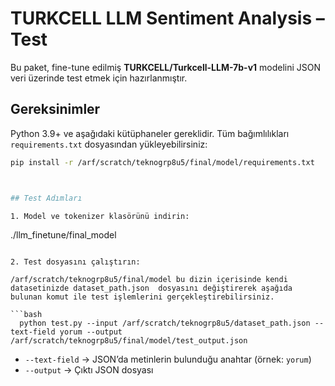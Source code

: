 
# TURKCELL LLM Sentiment Analysis – Test

Bu paket, fine-tune edilmiş **TURKCELL/Turkcell-LLM-7b-v1** modelini JSON veri üzerinde test etmek için hazırlanmıştır.



## Gereksinimler

Python 3.9+ ve aşağıdaki kütüphaneler gereklidir. Tüm bağımlılıkları `requirements.txt` dosyasından yükleyebilirsiniz:

```bash
pip install -r /arf/scratch/teknogrp8u5/final/model/requirements.txt



## Test Adımları

1. Model ve tokenizer klasörünü indirin:

```
./llm_finetune/final_model
```

2. Test dosyasını çalıştırın:

/arf/scratch/teknogrp8u5/final/model bu dizin içerisinde kendi datasetinizde dataset_path.json  dosyasını değiştirerek aşağıda bulunan komut ile test işlemlerini gerçekleştirebilirsiniz.

```bash
  python test.py --input /arf/scratch/teknogrp8u5/dataset_path.json --text-field yorum --output /arf/scratch/teknogrp8u5/final/model/test_output.json
```

* `--text-field` → JSON’da metinlerin bulunduğu anahtar (örnek: `yorum`)
* `--output` → Çıktı JSON dosyası
